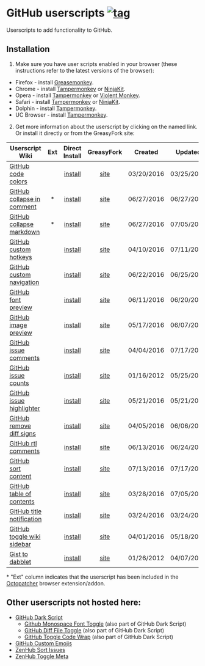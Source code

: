 # GitHub userscripts [![tag](https://img.shields.io/github/tag/Mottie/GitHub-userscripts.svg)](https://github.com/Mottie/GitHub-userscripts/tags)

Userscripts to add functionality to GitHub.

## Installation

1. Make sure you have user scripts enabled in your browser (these instructions refer to the latest versions of the browser):

  * Firefox - install [Greasemonkey](https://addons.mozilla.org/en-US/firefox/addon/greasemonkey/).
  * Chrome - install [Tampermonkey](https://tampermonkey.net/?ext=dhdg&browser=chrome) or [NinjaKit](https://chrome.google.com/webstore/detail/gpbepnljaakggeobkclonlkhbdgccfek).
  * Opera - install [Tampermonkey](https://tampermonkey.net/?ext=dhdg&browser=opera) or [Violent Monkey](https://addons.opera.com/en/extensions/details/violent-monkey/).
  * Safari - install [Tampermonkey](https://tampermonkey.net/?ext=dhdg&browser=safari) or [NinjaKit](http://ss-o.net/safari/extension/NinjaKit.safariextz).
  * Dolphin - install [Tampermonkey](https://tampermonkey.net/?ext=dhdg&browser=dolphin).
  * UC Browser - install [Tampermonkey](https://tampermonkey.net/?ext=dhdg&browser=ucweb).

2. Get more information about the userscript by clicking on the named link. Or install it directly or from the GreasyFork site:

  | Userscript Wiki                        | Ext | Direct Install     | GreasyFork     | Created    | Updated    |
  |----------------------------------------|:---:|:------------------:|:--------------:|:----------:|:----------:|
  | [GitHub code colors][ccs-wiki]         |     | [install][ccs-raw] | [site][ccs-gf] | 03/20/2016 | 03/25/2016 |
  | [GitHub collapse in comment][cic-wiki] |  *  | [install][cic-raw] | [site][cic-gf] | 06/27/2016 | 06/27/2016 |
  | [GitHub collapse markdown][cmd-wiki]   |  *  | [install][cmd-raw] | [site][cmd-gf] | 06/27/2016 | 07/05/2016 |
  | [GitHub custom hotkeys][chk-wiki]      |     | [install][chk-raw] | [site][chk-gf] | 04/10/2016 | 07/11/2016 |
  | [GitHub custom navigation][cnv-wiki]   |     | [install][cnv-raw] | [site][cnv-gf] | 06/22/2016 | 06/25/2016 |
  | [GitHub font preview][fpv-wiki]        |     | [install][fpv-raw] | [site][fpv-gf] | 06/11/2016 | 06/20/2016 |
  | [GitHub image preview][ipv-wiki]       |     | [install][ipv-raw] | [site][ipv-gf] | 05/17/2016 | 06/07/2016 |
  | [GitHub issue comments][ic1-wiki]      |     | [install][ic1-raw] | [site][ic1-gf] | 04/04/2016 | 07/17/2016 |
  | [GitHub issue counts][ic2-wiki]        |     | [install][ic2-raw] | [site][ic2-gf] | 01/16/2012 | 05/25/2016 |
  | [GitHub issue highlighter][gih-wiki]   |     | [install][gih-raw] | [site][gih-gf] | 05/21/2016 | 05/21/2016 |
  | [GitHub remove diff signs][rds-wiki]   |     | [install][rds-raw] | [site][rds-gf] | 04/05/2016 | 06/06/2016 |
  | [GitHub rtl comments][rtl-wiki]        |     | [install][rtl-raw] | [site][rtl-gf] | 06/13/2016 | 06/24/2016 |
  | [GitHub sort content][srt-wiki]        |     | [install][srt-raw] | [site][srt-gf] | 07/13/2016 | 07/17/2016 |
  | [GitHub table of contents][toc-wiki]   |     | [install][toc-raw] | [site][toc-gf] | 03/28/2016 | 07/05/2016 |
  | [GitHub title notification][tbn-wiki]  |     | [install][tbn-raw] | [site][tbn-gf] | 03/24/2016 | 03/24/2016 |
  | [GitHub toggle wiki sidebar][tws-wiki] |     | [install][tws-raw] | [site][tws-gf] | 04/01/2016 | 05/18/2016 |
  | [Gist to dabblet][g2d-wiki]            |     | [install][g2d-raw] | [site][g2d-gf] | 01/26/2012 | 04/07/2016 |

\* "Ext" column indicates that the userscript has been included in the [Octopatcher](https://github.com/Mottie/Octopatcher) browser extension/addon.

[ccs-wiki]: https://github.com/Mottie/GitHub-userscripts/wiki/GitHub-code-colors
[cic-wiki]: https://github.com/Mottie/GitHub-userscripts/wiki/GitHub-collapse-in-comment
[cmd-wiki]: https://github.com/Mottie/GitHub-userscripts/wiki/GitHub-collapse-markdown
[chk-wiki]: https://github.com/Mottie/GitHub-userscripts/wiki/GitHub-custom-hotkeys
[cnv-wiki]: https://github.com/Mottie/GitHub-userscripts/wiki/GitHub-custom-navigation
[fpv-wiki]: https://github.com/Mottie/GitHub-userscripts/wiki/GitHub-font-preview
[ipv-wiki]: https://github.com/Mottie/GitHub-userscripts/wiki/GitHub-image-preview
[ic1-wiki]: https://github.com/Mottie/GitHub-userscripts/wiki/GitHub-issue-comments
[ic2-wiki]: https://github.com/Mottie/GitHub-userscripts/wiki/GitHub-issue-counts
[gih-wiki]: https://github.com/Mottie/GitHub-userscripts/wiki/GitHub-issue-highlighter
[rds-wiki]: https://github.com/Mottie/GitHub-userscripts/wiki/GitHub-remove-diff-signs
[rtl-wiki]: https://github.com/Mottie/GitHub-userscripts/wiki/GitHub-rtl-comments
[srt-wiki]: https://github.com/Mottie/GitHub-userscripts/wiki/GitHub-sort-content
[toc-wiki]: https://github.com/Mottie/GitHub-userscripts/wiki/GitHub-table-of-contents
[tbn-wiki]: https://github.com/Mottie/GitHub-userscripts/wiki/GitHub-title-notification
[tws-wiki]: https://github.com/Mottie/GitHub-userscripts/wiki/GitHub-toggle-wiki-sidebar
[g2d-wiki]: https://github.com/Mottie/GitHub-userscripts/wiki/Gist-to-dabblet

[ccs-raw]: https://raw.githubusercontent.com/Mottie/GitHub-userscripts/master/github-code-colors.user.js
[cic-raw]: https://raw.githubusercontent.com/Mottie/GitHub-userscripts/master/github-collapse-in-comment.user.js
[cmd-raw]: https://raw.githubusercontent.com/Mottie/GitHub-userscripts/master/github-collapse-markdown.user.js
[chk-raw]: https://raw.githubusercontent.com/Mottie/GitHub-userscripts/master/github-custom-hotkeys.user.js
[cnv-raw]: https://raw.githubusercontent.com/Mottie/GitHub-userscripts/master/github-custom-navigation.user.js
[fpv-raw]: https://raw.githubusercontent.com/Mottie/GitHub-userscripts/master/github-font-preview.user.js
[ipv-raw]: https://raw.githubusercontent.com/Mottie/GitHub-userscripts/master/github-image-preview.user.js
[ic1-raw]: https://raw.githubusercontent.com/Mottie/GitHub-userscripts/master/github-issue-comments.user.js
[ic2-raw]: https://raw.githubusercontent.com/Mottie/GitHub-userscripts/master/github-issue-counts.user.js
[gih-raw]: https://raw.githubusercontent.com/Mottie/GitHub-userscripts/master/github-issue-highlighter.user.js
[rds-raw]: https://raw.githubusercontent.com/Mottie/GitHub-userscripts/master/github-remove-diff-signs.user.js
[rtl-raw]: https://raw.githubusercontent.com/Mottie/GitHub-userscripts/master/github-rtl-comments.user.js
[srt-raw]: https://raw.githubusercontent.com/Mottie/GitHub-userscripts/master/github-sort-content.user.js
[toc-raw]: https://raw.githubusercontent.com/Mottie/GitHub-userscripts/master/github-toc.user.js
[tbn-raw]: https://raw.githubusercontent.com/Mottie/GitHub-userscripts/master/github-title-notification.user.js
[tws-raw]: https://raw.githubusercontent.com/Mottie/GitHub-userscripts/master/github-toggle-wiki-sidebar.user.js
[g2d-raw]: https://raw.githubusercontent.com/Mottie/GitHub-userscripts/master/gist-to-dabblet.user.js

[ccs-gf]: https://greasyfork.org/en/scripts/18141-github-code-colors
[cic-gf]: https://greasyfork.org/en/scripts/20973-github-collapse-in-comment
[cmd-gf]: https://greasyfork.org/en/scripts/20974-github-collapse-markdown
[chk-gf]: https://greasyfork.org/en/scripts/18675-github-custom-hotkeys
[cnv-gf]: https://greasyfork.org/en/scripts/20830-github-custom-navigation
[fpv-gf]: https://greasyfork.org/en/scripts/20479-github-font-preview
[ipv-gf]: https://greasyfork.org/en/scripts/19773-github-image-preview
[ic1-gf]: https://greasyfork.org/en/scripts/18503-github-toggle-issue-comments
[ic2-gf]: https://greasyfork.org/en/scripts/15560-github-show-repo-issues
[gih-gf]: https://greasyfork.org/en/scripts/19867-github-issue-highlighter
[rds-gf]: https://greasyfork.org/en/scripts/18520-github-remove-diff-signs
[rtl-gf]: https://greasyfork.org/en/scripts/20542-github-rtl-comment-blocks
[srt-gf]: https://greasyfork.org/en/scripts/21373-github-sort-content
[toc-gf]: https://greasyfork.org/en/scripts/18344-github-toc
[tbn-gf]: https://greasyfork.org/en/scripts/18253-github-title-notification
[tws-gf]: https://greasyfork.org/en/scripts/18433-github-toggle-wiki-sidebar
[g2d-gf]: https://greasyfork.org/en/scripts/18254-gist-to-dabblet

## Other userscripts not hosted here:

* [GitHub Dark Script](https://github.com/StylishThemes/GitHub-Dark-Script)
  * [Github Monospace Font Toggle](https://greasyfork.org/en/scripts/18787-github-monospace-font-toggle) (also part of GitHub Dark Script)
  * [GitHub Diff File Toggle](https://greasyfork.org/en/scripts/18788-github-diff-file-toggle) (also part of GitHub Dark Script)
  * [GitHub Toggle Code Wrap](https://greasyfork.org/en/scripts/18789-github-toggle-code-wrap) (also part of GitHub Dark Script)
* [GitHub Custom Emojis](https://github.com/StylishThemes/GitHub-Custom-Emojis)
* [ZenHub Sort Issues](https://github.com/Mottie/ZenHub-userscripts#zenhub-sort-issues)
* [ZenHub Toggle Meta](https://github.com/Mottie/ZenHub-userscripts#zenhub-toggle-meta)
